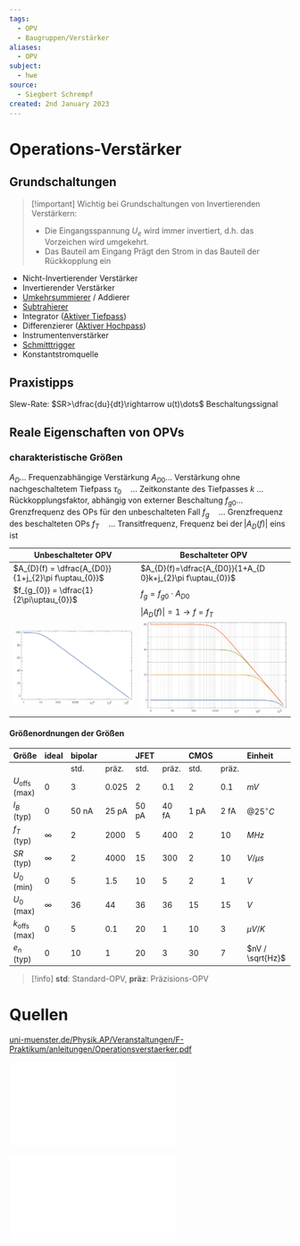 ```yaml
---
tags:
  - OPV
  - Baugruppen/Verstärker
aliases:
  - OPV
subject:
  - hwe
source:
  - Siegbert Schrempf
created: 2nd January 2023
---
```


# Operations-Verstärker

## Grundschaltungen

> [!important] Wichtig bei Grundschaltungen von Invertierenden Verstärkern:
> - Die Eingangsspannung $U_e$ wird immer invertiert, d.h. das Vorzeichen wird umgekehrt.
> - Das Bauteil am Eingang Prägt den Strom in das Bauteil der Rückkopplung ein 

- Nicht-Invertierender Verstärker
- Invertierender Verstärker
- [Umkehrsummierer](OPV-Addierer.md) / Addierer
- [Subtrahierer](OPV-Subtrahierer.md)
- Integrator ([Aktiver Tiefpass](Aktiver%20Filter.md))
- Differenzierer ([Aktiver Hochpass](Aktiver%20Filter.md))
- Instrumentenverstärker
- [Schmitttrigger](Schmitt%20Trigger.md)
- Konstantstromquelle

## Praxistipps

Slew-Rate: $SR>\dfrac{du}{dt}\rightarrow u(t)\dots$ Beschaltungssignal 

## Reale Eigenschaften von OPVs

### charakteristische Größen

$A_D$... Frequenzabhängige Verstärkung
$A_{D 0} \ldots$ Verstärkung ohne nachgeschaltetem Tiefpass
$\tau_0 \quad \ldots$ Zeitkonstante des Tiefpasses
$k$ ... Rückkopplungsfaktor, abhängig von externer Beschaltung
$f_{g 0} \ldots$ Grenzfrequenz des OPs für den unbeschalteten Fall
$f_g \quad \ldots$ Grenzfrequenz des beschalteten OPs
$f_T \quad \ldots$ Transitfrequenz, Frequenz bei $\operatorname{der}\left|A_D(f)\right|$ eins ist

| **Unbeschalteter OPV**                              | **Beschalteter OPV**                                       |
| --------------------------------------------------- | ---------------------------------------------------------- |
| $A_{D}(f) = \dfrac{A_{D0}}{1+j_{2}\pi f\uptau_{0}}$ | $A_{D}(f)=\dfrac{A_{D0}}{1+A_{D 0}k+j_{2}\pi f\uptau_{0}}$ |
| $f_{g_{0}} = \dfrac{1}{2\pi\uptau_{0}}$             | $f_{g}=f_{g 0}\cdot A_{D 0}$                               |
|                                                     | $\lvert A_{D}(f) \rvert=1\to f=f_{T}$                      |
| ![400](assets/53_Bode_Mag.png)                      | ![400](assets/53_Bode_Mag_k.png)                           |

#### Größenordnungen der Größen

| Größe                    | ideal    | bipolar |       | JFET  |       | CMOS |       | Einheit          | Bezeichung      |     |
| :----------------------- | :------- | :------ | :---- | :---- | :---- | :--- | :---- | :--------------- | --------------- | --- |
|                          |          | std.    | präz. | std.  | präz. | std. | präz. |                  |                 |     |
| $U_{\text {offs}}$ (max) | 0        | 3       | 0.025 | 2     | 0.1   | 2    | 0.1   | $mV$             | Offsetspannung  |     |
| $I_B$ (typ)              | 0        | 50 nA   | 25 pA | 50 pA | 40 fA | 1 pA | 2 fA  | $@ 25^{\circ} C$ | Biasstrom       |     |
| $f_T$ (typ)              | $\infty$ | 2       | 2000  | 5     | 400   | 2    | 10    | $MHz$            | Transitfrequenz |     |
| $SR$ (typ)               | $\infty$ | 2       | 4000  | 15    | 300   | 2    | 10    | $V / \mu s$      | Slew-Rate       |     |
| $U_0$ (min)              | 0        | 5       | 1.5   | 10    | 5     | 2    | 1     | $V$              |                 |     |
| $U_0$ (max)              | $\infty$ | 36      | 44    | 36    | 36    | 15   | 15    | $V$              |                 |     |
| $k_{\text {offs}}$ (max) | 0        | 5       | 0.1   | 20    | 1     | 10   | 3     | $\mu V /K$       |                 |     |
| $e_n$ (typ)              | 0        | 10      | 1     | 20    | 3     | 30   | 7     | $nV / \sqrt{Hz}$ |                 |     |

> [!info] **std**: Standard-OPV, **präz**: Präzisions-OPV

# Quellen

[uni-muenster.de/Physik.AP/Veranstaltungen/F-Praktikum/anleitungen/Operationsverstaerker.pdf](https://www.uni-muenster.de/Physik.AP/Veranstaltungen/F-Praktikum/anleitungen/Operationsverstaerker.pdf)

![OPV](assets/pdf/OPV.pdf)

![OPV Grundschaltungen](assets/pdf/OPV%20Grundschaltungen.pdf)
